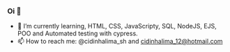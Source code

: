 ### Oi 👋

- 🌱 I’m currently learning, HTML, CSS, JavaScripty, SQL, NodeJS, EJS, POO and Automated testing with cypress.
- 📫 How to reach me: @cidinhalima_sh and cidinhalima_12@hotmail.com

